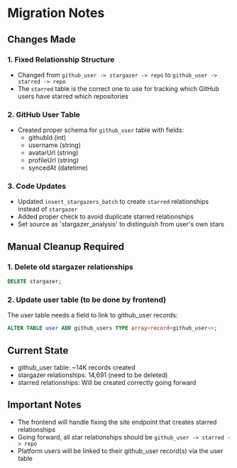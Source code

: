 # Migration Notes

## Changes Made

### 1. Fixed Relationship Structure
- Changed from `github_user -> stargazer -> repo` to `github_user -> starred -> repo`
- The `starred` table is the correct one to use for tracking which GitHub users have starred which repositories

### 2. GitHub User Table
- Created proper schema for `github_user` table with fields:
  - githubId (int)
  - username (string)
  - avatarUrl (string) 
  - profileUrl (string)
  - syncedAt (datetime)

### 3. Code Updates
- Updated `insert_stargazers_batch` to create `starred` relationships instead of `stargazer`
- Added proper check to avoid duplicate starred relationships
- Set source as 'stargazer_analysis' to distinguish from user's own stars

## Manual Cleanup Required

### 1. Delete old stargazer relationships
```sql
DELETE stargazer;
```

### 2. Update user table (to be done by frontend)
The user table needs a field to link to github_user records:
```sql
ALTER TABLE user ADD github_users TYPE array<record<github_user>>;
```

## Current State
- github_user table: ~14K records created
- stargazer relationships: 14,691 (need to be deleted)
- starred relationships: Will be created correctly going forward

## Important Notes
- The frontend will handle fixing the site endpoint that creates starred relationships
- Going forward, all star relationships should be `github_user -> starred -> repo`
- Platform users will be linked to their github_user record(s) via the user table